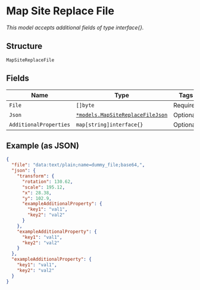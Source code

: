 
# Map Site Replace File

*This model accepts additional fields of type interface{}.*

## Structure

`MapSiteReplaceFile`

## Fields

| Name | Type | Tags | Description |
|  --- | --- | --- | --- |
| `File` | `[]byte` | Required | - |
| `Json` | [`*models.MapSiteReplaceFileJson`](../../doc/models/map-site-replace-file-json.md) | Optional | - |
| `AdditionalProperties` | `map[string]interface{}` | Optional | - |

## Example (as JSON)

```json
{
  "file": "data:text/plain;name=dummy_file;base64,",
  "json": {
    "transform": {
      "rotation": 130.62,
      "scale": 195.12,
      "x": 28.38,
      "y": 102.9,
      "exampleAdditionalProperty": {
        "key1": "val1",
        "key2": "val2"
      }
    },
    "exampleAdditionalProperty": {
      "key1": "val1",
      "key2": "val2"
    }
  },
  "exampleAdditionalProperty": {
    "key1": "val1",
    "key2": "val2"
  }
}
```

